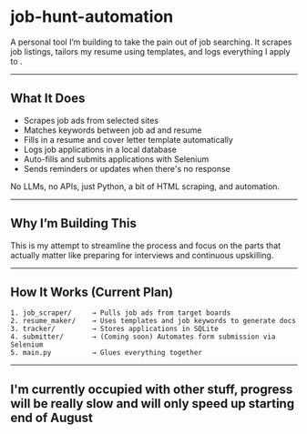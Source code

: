 # job-hunt-automation

A personal tool I’m building to take the pain out of job searching. It scrapes job listings, tailors my resume using templates, and logs everything I apply to .

---

## What It Does

- Scrapes job ads from selected sites
- Matches keywords between job ad and resume
- Fills in a resume and cover letter template automatically
- Logs job applications in a local database
- Auto-fills and submits applications with Selenium
- Sends reminders or updates when there's no response

No LLMs, no APIs, just Python, a bit of HTML scraping, and automation.

---

## Why I’m Building This

This is my attempt to streamline the process and focus on the parts that actually matter like preparing for interviews and continuous upskilling.

---

## How It Works (Current Plan)

```text
1. job_scraper/     → Pulls job ads from target boards
2. resume_maker/    → Uses templates and job keywords to generate docs
3. tracker/         → Stores applications in SQLite
4. submitter/       → (Coming soon) Automates form submission via Selenium
5. main.py          → Glues everything together

```
---

## I'm currently occupied with other stuff, progress will be really slow and will only speed up starting end of August

